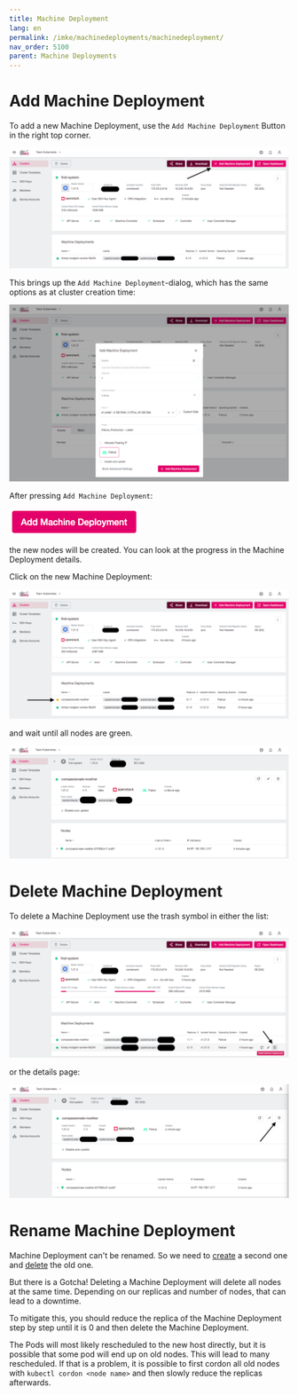 ```yaml
---
title: Machine Deployment
lang: en
permalink: /imke/machinedeployments/machinedeployment/
nav_order: 5100
parent: Machine Deployments
---
```

# Add Machine Deployment

To add a new Machine Deployment, use the `Add Machine Deployment` Button in the right top corner.

![add_node_deployment](add_nodedep.png)

This brings up the `Add Machine Deployment`-dialog, which has the same options as at cluster creation time:

![add_dialog](add_dialog.png)

After pressing `Add Machine Deployment`:

![add_button](add_button.png)

the new nodes will be created. You can look at the progress in the Machine Deployment details.

Click on the new Machine Deployment:

![node_deployment_overview](node_deployment_overview.png)

and wait until all nodes are green.

![node_deployment_status](node_deployment_status.png)

# Delete Machine Deployment

To delete a Machine Deployment use the trash symbol in either the list:

![delete_from_list](delete_from_list.png)

or the details page:

![delete_from_details](delete_from_details.png)

# Rename Machine Deployment

Machine Deployment can't be renamed. So we need to [create](#add-node-deployment) a second one and [delete](#delete-node-deployment) the old one.

But there is a Gotcha! Deleting a Machine Deployment will delete all nodes at the same time. Depending on our replicas and number of nodes, that can lead to a downtime.

To mitigate this, you should reduce the replica of the Machine Deployment step by step until it is 0 and then delete the Machine Deployment.

The Pods will most likely rescheduled to the new host directly, but it is possible that some pod will end up on old nodes. This will lead to many rescheduled. If that is a problem, it is possible to first cordon all old nodes with `kubectl cordon <node name>` and then slowly reduce the replicas afterwards.
